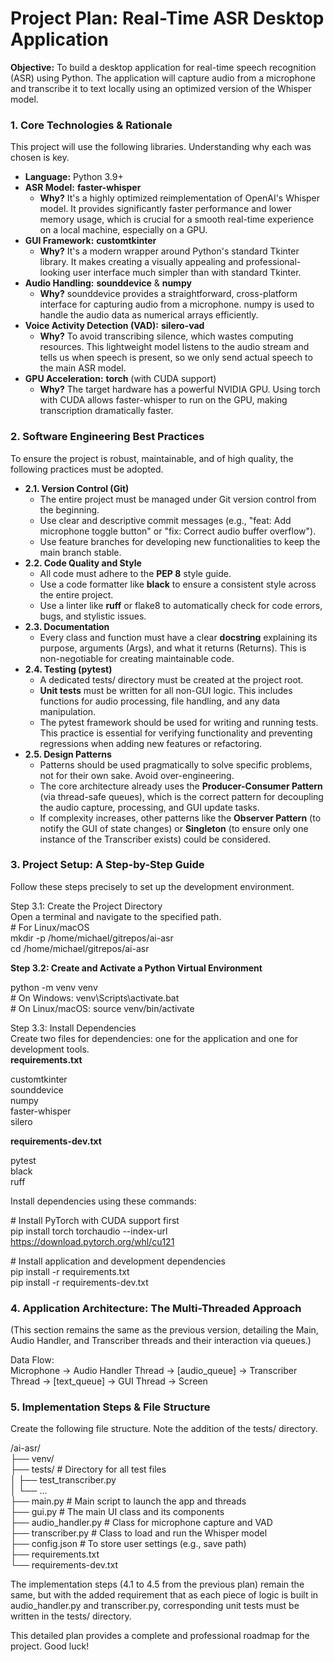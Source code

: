 # **Project Plan: Real-Time ASR Desktop Application**

**Objective:** To build a desktop application for real-time speech recognition (ASR) using Python. The application will capture audio from a microphone and transcribe it to text locally using an optimized version of the Whisper model.

### **1\. Core Technologies & Rationale**

This project will use the following libraries. Understanding why each was chosen is key.

* **Language:** Python 3.9+  
* **ASR Model:** **faster-whisper**  
  * **Why?** It's a highly optimized reimplementation of OpenAI's Whisper model. It provides significantly faster performance and lower memory usage, which is crucial for a smooth real-time experience on a local machine, especially on a GPU.  
* **GUI Framework:** **customtkinter**  
  * **Why?** It's a modern wrapper around Python's standard Tkinter library. It makes creating a visually appealing and professional-looking user interface much simpler than with standard Tkinter.  
* **Audio Handling:** **sounddevice** & **numpy**  
  * **Why?** sounddevice provides a straightforward, cross-platform interface for capturing audio from a microphone. numpy is used to handle the audio data as numerical arrays efficiently.  
* **Voice Activity Detection (VAD):** **silero-vad**  
  * **Why?** To avoid transcribing silence, which wastes computing resources. This lightweight model listens to the audio stream and tells us when speech is present, so we only send actual speech to the main ASR model.  
* **GPU Acceleration:** **torch** (with CUDA support)  
  * **Why?** The target hardware has a powerful NVIDIA GPU. Using torch with CUDA allows faster-whisper to run on the GPU, making transcription dramatically faster.

### **2\. Software Engineering Best Practices**

To ensure the project is robust, maintainable, and of high quality, the following practices must be adopted.

* **2.1. Version Control (Git)**  
  * The entire project must be managed under Git version control from the beginning.  
  * Use clear and descriptive commit messages (e.g., "feat: Add microphone toggle button" or "fix: Correct audio buffer overflow").  
  * Use feature branches for developing new functionalities to keep the main branch stable.  
* **2.2. Code Quality and Style**  
  * All code must adhere to the **PEP 8** style guide.  
  * Use a code formatter like **black** to ensure a consistent style across the entire project.  
  * Use a linter like **ruff** or flake8 to automatically check for code errors, bugs, and stylistic issues.  
* **2.3. Documentation**  
  * Every class and function must have a clear **docstring** explaining its purpose, arguments (Args), and what it returns (Returns). This is non-negotiable for creating maintainable code.  
* **2.4. Testing (pytest)**  
  * A dedicated tests/ directory must be created at the project root.  
  * **Unit tests** must be written for all non-GUI logic. This includes functions for audio processing, file handling, and any data manipulation.  
  * The pytest framework should be used for writing and running tests. This practice is essential for verifying functionality and preventing regressions when adding new features or refactoring.  
* **2.5. Design Patterns**  
  * Patterns should be used pragmatically to solve specific problems, not for their own sake. Avoid over-engineering.  
  * The core architecture already uses the **Producer-Consumer Pattern** (via thread-safe queues), which is the correct pattern for decoupling the audio capture, processing, and GUI update tasks.  
  * If complexity increases, other patterns like the **Observer Pattern** (to notify the GUI of state changes) or **Singleton** (to ensure only one instance of the Transcriber exists) could be considered.

### **3\. Project Setup: A Step-by-Step Guide**

Follow these steps precisely to set up the development environment.

Step 3.1: Create the Project Directory  
Open a terminal and navigate to the specified path.  
\# For Linux/macOS  
mkdir \-p /home/michael/gitrepos/ai-asr  
cd /home/michael/gitrepos/ai-asr

**Step 3.2: Create and Activate a Python Virtual Environment**

python \-m venv venv  
\# On Windows: venv\\Scripts\\activate.bat  
\# On Linux/macOS: source venv/bin/activate

Step 3.3: Install Dependencies  
Create two files for dependencies: one for the application and one for development tools.  
**requirements.txt**

customtkinter  
sounddevice  
numpy  
faster-whisper  
silero

**requirements-dev.txt**

pytest  
black  
ruff

Install dependencies using these commands:

\# Install PyTorch with CUDA support first  
pip install torch torchaudio \--index-url https://download.pytorch.org/whl/cu121

\# Install application and development dependencies  
pip install \-r requirements.txt  
pip install \-r requirements-dev.txt

### **4\. Application Architecture: The Multi-Threaded Approach**

(This section remains the same as the previous version, detailing the Main, Audio Handler, and Transcriber threads and their interaction via queues.)

Data Flow:  
Microphone \-\> Audio Handler Thread \-\> \[audio\_queue\] \-\> Transcriber Thread \-\> \[text\_queue\] \-\> GUI Thread \-\> Screen

### **5\. Implementation Steps & File Structure**

Create the following file structure. Note the addition of the tests/ directory.

/ai-asr/  
├── venv/  
├── tests/                \# Directory for all test files  
│   ├── test\_transcriber.py  
│   └── ...  
├── main.py               \# Main script to launch the app and threads  
├── gui.py                \# The main UI class and its components  
├── audio\_handler.py      \# Class for microphone capture and VAD  
├── transcriber.py        \# Class to load and run the Whisper model  
├── config.json           \# To store user settings (e.g., save path)  
├── requirements.txt  
└── requirements-dev.txt

The implementation steps (4.1 to 4.5 from the previous plan) remain the same, but with the added requirement that as each piece of logic is built in audio\_handler.py and transcriber.py, corresponding unit tests must be written in the tests/ directory.

This detailed plan provides a complete and professional roadmap for the project. Good luck\!